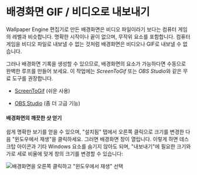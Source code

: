 # 배경화면 GIF / 비디오로 내보내기

Wallpaper Engine 편집기로 만든 배경화면은 비디오 파일이라기 보다는 컴퓨터 게임의 레벨과 비슷합니다. 명확한 시작이나 끝이 없으며, 무작위 요소를 포함합니다. 컴퓨터 게임을 비디오 파일로 내보낼 수 없는 것처럼 배경화면은 비디오나 GIF로 내보낼 수 없습니다.

그러나 배경화면 기록을 생성할 수 있으므로, 배경화면의 요소가 가능하다면 수동으로 완벽한 루프를 만들어 보세요. 이 작업에는 *ScreenToGif* 또는 *OBS Studio*와 같은 무료 도구를 권장합니다.

* [ScreenToGif](https://www.screentogif.com/) (쉬운 사용)

* [OBS Studio](https://obsproject.com/) (좀 더 고급 기능)

#### 배경화면의 깨끗한 샷 얻기

쉽게 명확한 보기를 얻을 수 있으며, "설치됨" 탭에서 오른쪽 클릭으로 크기를 변경한 다음 "윈도우에서 재생"을 클릭하세요. 그러면 배경화면 창이 열립니다. 이렇게 하면 데스크탑 아이콘과 기타 Windows 요소를 숨기지 않아도 되며, "내보내기"에 필요한 크기와 가로 세로 비율에 맞게 창의 크기를 변경할 수 있습니다:

![배경화면을 오른쪽 클릭하고 "윈도우에서 재생" 선택](./playinwindow.gif)